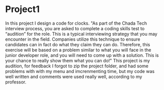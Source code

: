 # Project1
In this project I design a code for clocks.
"As part of the Chada Tech interview process, you are asked to complete a coding skills test to “audition” for the role. This is a typical interviewing strategy that you may encounter in the field. Companies utilize this technique to ensure candidates can in fact do what they claim they can do. Therefore, this exercise will be based on a problem similar to what you will face in the junior developer role, and you will need to come up with a solution. This is your chance to really show them what you can do!" This project is my audition, for feedback I forgot to zip the project folder, and had some problems with with my menu and imcrenmenting time, but my code was well written and comments were used really well, according to my professor.
